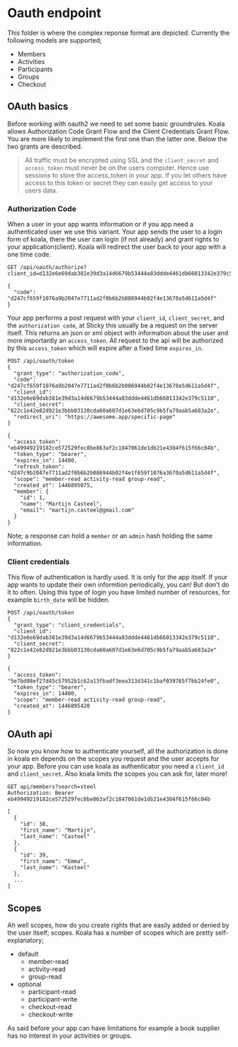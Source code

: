 # Oauth endpoint
This folder is where the complex reponse format are depicted. Currently the following models are supported;

- Members
- Activities
- Participants
- Groups
- Checkout

## OAuth basics
Before working with oauth2 we need to set some basic groundrules. Koala allows Authorization Code Grant Flow and the Client Credentials Grant Flow. You are more likely to implement the first one than the latter one. Below the two grants are described.

> All traffic must be encrypted using SSL and the `client_secret` and `access_token` must never be on the users computer. Hence use sessions to store the access_token in your app. If you let others have access to this token or secret they can easily get access to your users data.

### Authorization Code
When a user in your app wants information or if you app need a authenticated user we use this variant. Your app sends the user to a login form of koala, there the user can login (if not already) and grant rights to your application(client). Koala will redirect the user back to your app with a one time code.
```
GET /api/oauth/authorize?client_id=d132e6e69dab381e39d3a14d6679b53444a83ddde4461db66013342e379c5110&redirect_uri=https://awesome.app/sign_in&response_type=code
```
```
{
  "code": "d247cf659f1076a9b2047e7711ad2f0b6b2b086944b02f4e13670a5d611a5d4f"
}
```


Your app performs a post request with your `client_id`, `client_secret`, and the `authorization code`, at Sticky this usually be a request on the server itself. This returns an json or xml object with information about the user and more importantly an `access_token`. All request to the api will be authorized by this `access_token` which will expire after a fixed time `expires_in`.
```
POST /api/oauth/token
{
  "grant_type": "authorization_code",
  "code": "d247cf659f1076a9b2047e7711ad2f0b6b2b086944b02f4e13670a5d611a5d4f",
  "client_id": "d132e6e69dab381e39d3a14d6679b53444a83ddde4461db66013342e379c5110",
  "client_secret": "822c1e42e82d921e3bbb03130cda60a607d1e63e6d705c9b5fa79aab5a683a2e",
  "redirect_uri": "https://awesome.app/specific-page"
}
```
```
{
  "access_token": "eb49949219182ce572529fec8be863af2c1847061de1db21e4304f615f66c04b",
  "token_type": "bearer",
  "expires_in": 14400,
  "refresh_token": "d247c9b2047e7711ad2f0b6b2b086944b02f4e1f659f1076a3670a5d611a5d4f",
  "scope": "member-read activity-read group-read",
  "created_at": 1446895075,
  "member": {
    "id": 1,
    "name": "Martijn Casteel",
    "email": "martijn.casteel@gmail.com"
  }
}
```
Note; a response can hold a `member` or an `admin` hash holding the same information.

### Client credentials
This flow of authentication is hardly used. It is only for the app itself. If your app wants to update their own informtion periodically, you can! But don't do it to often. Using this type of login you have limited number of resources, for example `birth_date` will be hidden.
```
POST /api/oauth/token
{
  "grant_type": "client_credentials",
  "client_id": "d132e6e69dab381e39d3a14d6679b53444a83ddde4461db66013342e379c5110",
  "client_secret": "822c1e42e82d921e3bbb03130cda60a607d1e63e6d705c9b5fa79aab5a683a2e"
}
```
```
{
  "access_token": "5e7bd08ef27d45c57952b1c62a13fbadf3eea313d341c1baf039765f7bb24fe0",
  "token_type": "bearer",
  "expires_in": 14400,
  "scope": "member-read activity-read group-read",
  "created_at": 1446895420
}
```

## OAuth api
So now you know how to authenticate yourself, all the authorization is done in koala en depends on the scopes you request and the user accepts for your app.
Before you can use koala as authenticator you need a `client_id` and `client_secret`. Also koala limits the scopes you can ask for, later more!
```
GET api/members?search=steel
Authorization: Bearer eb49949219182ce572529fec8be863af2c1847061de1db21e4304f615f66c04b
```
```
[
  {
    "id": 38,
    "first_name": "Martijn",
    "last_name": "Casteel"
  },
  {
    "id": 39,
    "first_name": "Emma",
    "last_name": "Kasteel"
  },
  ...
]
```

## Scopes
Ah well scopes, how do you create rights that are easily added or denied by the user itself; scopes. Koala has a number of scopes which are pretty self-explanatory;
- default  
  - member-read
  - activity-read
  - group-read
- optional
  - participant-read
  - participant-write
  - checkout-read
  - checkout-write

As said before your app can have limitations for example a book supplier has no interest in your activities or groups.

